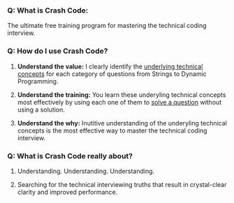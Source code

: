 ### Q: What is Crash Code: 
The ultimate free training program for mastering the technical coding interview.

### Q: How do I use Crash Code?
1. **Understand the value:** I clearly identify the [underlying technical concepts](https://colab.research.google.com/drive/1slnnZJAtSyAqJbqF5IMBht8zNJxm8mN4#scrollTo=qTZX2XylbCAd) for each category of questions from Strings to Dynamic Programming. 

2. **Understand the training:** You learn these underyling technical concepts most effectively by using each one of them to [solve a question](https://colab.research.google.com/drive/1slnnZJAtSyAqJbqF5IMBht8zNJxm8mN4#scrollTo=QlJsQ5xpRHg5) without using a solution.

3. **Understand the why:** Inutitive understanding of the underyling technical concepts is the most effective way to master the technical coding interview.



### Q: What is Crash Code really about?
1. Understanding. Understanding. Understanding.

2. Searching for the technical interviewing truths that result in crystal-clear clarity and improved performance.
